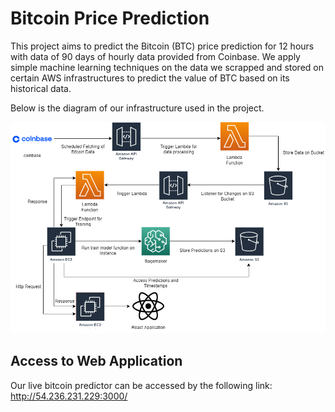 # Bitcoin Price Prediction



This project aims to predict the Bitcoin (BTC) price prediction for 12 hours with data of 90 days of hourly data provided from Coinbase. We apply simple machine learning techniques on the data we scrapped and stored on certain AWS infrastructures to predict the value of BTC based on its historical data. 

Below is the diagram of our infrastructure used in the project.

![](diagram.png)

## Access to Web Application

Our live bitcoin predictor can be accessed by the following link: http://54.236.231.229:3000/
